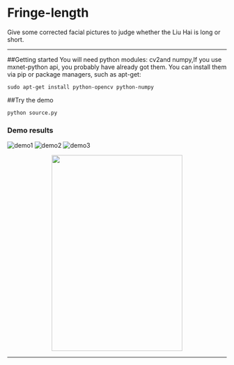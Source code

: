 # Fringe-length
Give some corrected facial pictures to judge whether the Liu Hai is long or short.


-------------------
##Getting started
You will need python modules: cv2and numpy,If you use mxnet-python api, you probably have already got them. You can install them via pip or package managers, such as apt-get:
```
sudo apt-get install python-opencv python-numpy
```
##Try the demo
```
python source.py
```
### Demo results
![demo1](https://github.com/sunrongda/Fringe-length/tree/master/assets/1.png)
![demo2](https://github.com/sunrongda/Fringe-length/tree/master/assets/2.jpeg)
![demo3](https://github.com/sunrongda/Fringe-length/tree/master/assets/3.png)
<div align=center><img src="https://github.com/sunrongda/Fringe-length/tree/master/assets/3.png" width="300" height="450" ><div>

-------------------
